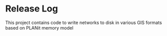 # Release Log

This project contains code to write networks to disk in various GIS formats based on PLANit memory model


